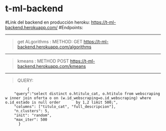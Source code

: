 # t-ml-backend
#Link del backend en producción heroku: https://t-ml-backend.herokuapp.com/
#Endpoints:
_____________
> get ALgorithms :  METHOD: GET https://t-ml-backend.herokuapp.com/algorithms
_____________
> kmeans : METHOD POST https://t-ml-backend.herokuapp.com/kmeans
_____________
>QUERY: 
```
          {
    "query":"select distinct o.htitulo_cat, o.htitulo from webscraping w inner join oferta o on (w.id_webscraping=o.id_webscraping) where o.id_estado is null order       by 1,2 limit 500;",
    "columns": ["titulo_cat", "full_descripcion"],
    "n_clusters": 5,
    "init": "random",
    "max_iter": 500
      }
```
